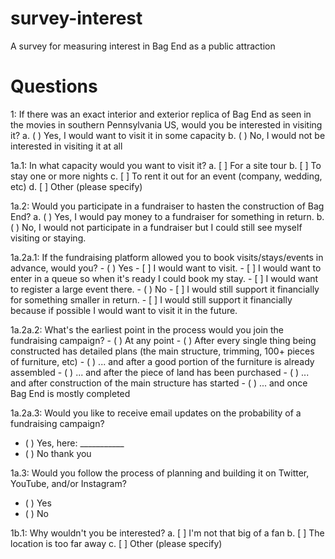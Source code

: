 # survey-interest
A survey for measuring interest in Bag End as a public attraction


# Questions

1: If there was an exact interior and exterior replica of Bag End as seen in the movies in southern Pennsylvania US, would you be interested in visiting it?
  a. ( ) Yes, I would want to visit it in some capacity
  b. ( ) No, I would not be interested in visiting it at all
  
1a.1: In what capacity would you want to visit it?
  a. [ ] For a site tour
  b. [ ] To stay one or more nights
  c. [ ] To rent it out for an event (company, wedding, etc)
  d. [ ] Other (please specify)
  
1a.2: Would you participate in a fundraiser to hasten the construction of Bag End?
  a. ( ) Yes, I would pay money to a fundraiser for something in return.
  b. ( ) No, I would not participate in a fundraiser but I could still see myself visiting or staying.

1a.2a.1: If the fundraising platform allowed you to book visits/stays/events in advance, would you?
      - ( ) Yes
        - [ ] I would want to visit.
        - [ ] I would want to enter in a queue so when it's ready I could book my stay.
        - [ ] I would want to register a large event there.
      - ( ) No
        - [ ] I would still support it financially for something smaller in return.
        - [ ] I would still support it financially because if possible I would want to visit it in the future.
        
1a.2a.2: What's the earliest point in the process would you join the fundraising campaign?
      - ( ) At any point
      - ( ) After every single thing being constructed has detailed plans (the main structure, trimming, 100+ pieces of furniture, etc)
      - ( ) ... and after a good portion of the furniture is already assembled
      - ( ) ... and after the piece of land has been purchased
      - ( ) ... and after construction of the main structure has started
      - ( ) ... and once Bag End is mostly completed
      
1a.2a.3: Would you like to receive email updates on the probability of a fundraising campaign?
  - ( ) Yes, here: ___________
  - ( ) No thank you

1a.3: Would you follow the process of planning and building it on Twitter, YouTube, and/or Instagram?
  - ( ) Yes
  - ( ) No

1b.1: Why wouldn't you be interested?
  a. [ ] I'm not that big of a fan
  b. [ ] The location is too far away
  c. [ ] Other (please specify)
